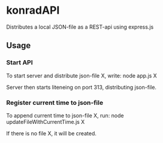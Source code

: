 # konradAPI
Distributes a local JSON-file as a REST-api using express.js

## Usage

### Start API

To start server and distribute json-file X, write:
node app.js X

Server then starts liteneing on port 313, distributing json-file.

### Register current time to json-file

To append current time to json-file X, run:
node updateFileWithCurrentTime.js X

If there is no file X, it will be created.


